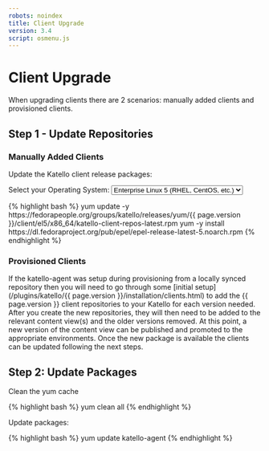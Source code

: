 ```yaml
---
robots: noindex
title: Client Upgrade
version: 3.4
script: osmenu.js
---
```


# Client Upgrade

When upgrading clients there are 2 scenarios: manually added clients and provisioned clients.

## Step 1 - Update Repositories

### Manually Added Clients

Update the Katello client release packages:

<p>
  Select your Operating System:
  <select id="operatingSystems">
     <option value="el5">Enterprise Linux 5 (RHEL, CentOS, etc.)</option>
     <option value="el6">Enterprise Linux 6 (RHEL, CentOS, etc.)</option>
     <option value="el7">Enterprise Linux 7 (RHEL, CentOS, etc.)</option>
     <option value="fc24">Fedora 24</option>
     <option value="fc25">Fedora 25</option>
  </select>
</p>

<div id="el5" markdown="1">
{% highlight bash %}
yum update -y https://fedorapeople.org/groups/katello/releases/yum/{{ page.version }}/client/el5/x86_64/katello-client-repos-latest.rpm
yum -y install https://dl.fedoraproject.org/pub/epel/epel-release-latest-5.noarch.rpm
{% endhighlight %}
</div>

<div id="el6" style="display:none;" markdown="1">
{% highlight bash %}
yum update -y https://fedorapeople.org/groups/katello/releases/yum/{{ page.version }}/client/el6/x86_64/katello-client-repos-latest.rpm
yum -y install https://dl.fedoraproject.org/pub/epel/epel-release-latest-6.noarch.rpm
{% endhighlight %}
</div>

<div id="el7" style="display:none;" markdown="1">
{% highlight bash %}
yum update -y https://fedorapeople.org/groups/katello/releases/yum/{{ page.version }}/client/el7/x86_64/katello-client-repos-latest.rpm
yum -y install https://dl.fedoraproject.org/pub/epel/epel-release-latest-7.noarch.rpm
{% endhighlight %}
</div>

<div id="fc24" style="display:none;" markdown="1">
{% highlight bash %}
yum update -y https://fedorapeople.org/groups/katello/releases/yum/{{ page.version }}/client/fc24/x86_64/katello-client-repos-latest.rpm
{% endhighlight %}
</div>

<div id="fc25" style="display:none;" markdown="1">
{% highlight bash %}
yum update -y https://fedorapeople.org/groups/katello/releases/yum/{{ page.version }}/client/fc25/x86_64/katello-client-repos-latest.rpm
{% endhighlight %}
</div>

### Provisioned Clients

If the katello-agent was setup during provisioning from a locally synced repository then you will need to go through some [initial setup](/plugins/katello/{{ page.version }}/installation/clients.html) to add the {{ page.version }} client repositories to your Katello for each version needed. After you create the new repositories, they will then need to be added to the relevant content view(s) and the older versions removed. At this point, a new version of the content view can be published and promoted to the appropriate environments. Once the new package is available the clients can be updated following the next steps.

## Step 2: Update Packages

Clean the yum cache

{% highlight bash %}
yum clean all
{% endhighlight %}

Update packages:

{% highlight bash %}
yum update katello-agent
{% endhighlight %}
